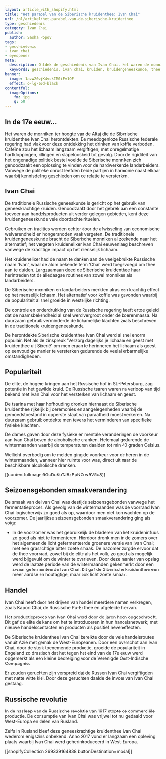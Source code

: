 ```yaml
---
layout: article_with_shopify.html
title: "Het parabel van de Siberische kruidenthee: Ivan Chai"
url: /nl/artikel/het-parabel-van-de-siberische-kruidenthee
type: geschiedenis
category: Ivan Chai
publish:
  author: Sasha Popov
tags:
- geschiedenis
- ivan chai
- eyeopener
meta:
  description: Ontdek de geschiedenis van Ivan Chai. Het waren de monniken ter hoogte van de Altaj... [lees het volledige verhaal]
  keywords: geschiedenis, ivan chai, kruiden, kruidengeneeskunde, thee, voordelen, lichaam, geest, siberië, traditionele kruidengeneeskunde, eenvoudig, biologisch, alledaags product, geneeskrachtige werking, 17e eeuw, rusland, russische revolutie, Kapori Chai, Pu er
banner:
  image: 1azw20zjK4vskIM0iFv1OF
  effect: o-lg-60d-black
contentful:
  imageOptions:
    fm: jpg
    q: 50
---
```

## In de 17e eeuw...

Het waren de monniken ter hoogte van de Altaj die de Siberische kruidenthee Ivan Chai herontdekten. De meedogenloze Russische federale regering had vlak voor deze ontdekking het drinken van koffie verboden. Cafeïne zou het lichaam langzaam vergiftigen; met onregelmatige hartkloppingen, rillingen en slapeloosheid tot gevolg. Door de rigiditeit van het ongenadige politiek bestel voelde de Siberische monniken zich genoodzaakt een oplossing te vinden voor de hardwerkende landarbeiders. Vanwege de politieke onrust leefden beide partijen in harmonie naast elkaar waarbij kennisdeling geschieden om de relatie te versterken.

## Ivan Chai

De traditionele Russische geneeskunde is gericht op het gebruik van geneeskrachtige kruiden. Genoodzaakt door het gebrek aan een constante toevoer aan handelsproducten uit verder gelegen gebieden, kent deze kruidengeneeskunde vele doordachte rituelen.

Gebruiken en tradities werden echter door de afwisseling van economische welvarendheid en hongersnoden vaak vergeten. De traditionele kruidengeneeskunde bracht de Siberische monniken al zoekende naar het alternatief; het vergeten kruidenelixer Ivan Chai eeuwenlang beschreven vanwege de krachtige impact op het menselijk lichaam.

Het kruidenelixer had de naam te danken aan de veelgebruikte Russische naam 'Ivan', waar de alom bekende term ‘Chai’ werd toegevoegd om thee aan te duiden. Langzaamaan deed de Siberische kruidenthee haar herintreden tot de alledaagse routines van zowel monniken als landarbeiders.

De Siberische monniken en landarbeiders merkten alras een krachtig effect op het menselijk lichaam. Het alternatief voor koffie was gevonden waarbij de populariteit al snel groeide in westelijke richting.

De controle en onderdrukking van de Russische regering heeft ertoe geleid dat de naamsbekendheid al snel werd vergroot onder de boerenmassa. Na duurzaam gebruik verminderde de lichamelijke klachten zoals beschreven in de traditionele kruidengeneeskunde.

De herontdekte Siberische kruidenthee Ivan Chai werd al snel enorm populair. Net als de zinspreuk 'Verzorg dagelijks je lichaam en geest met kruidenthee uit Siberië' om men eraan te herinneren het lichaam als geest op eenvoudige manier te versterken gedurende de veelal erbarmelijke omstandigheden.

## Populariteit

De elite, de hogere kringen aan het Russische hof in St.-Petersburg, zag potentie in het gewilde kruid. De Russische tsaren waren na verloop van tijd bekend met Ivan Chai voor het versterken van lichaam en geest.

De tsarina met haar hofhouding dronken hiernaast de Siberische kruidenthee rijkelijk bij ceremonies en aangelegenheden waarbij de gemoedstoestand in opperste staat van paraatheid moest verkeren. Na duurzaam gebruik ontdekte men tevens het verminderen van specifieke fysieke klachten.

De dames gaven door deze fysieke en mentale veranderingen de voorkeur aan Ivan Chai boven de alcoholische dranken. Helemaal gedurende de wintermaanden waarbij de temperaturen daalden tot min 40 graden Celsius.

Wellicht overbodig om te melden ging de voorkeur voor de heren in de wintermaanden, wanneer hier ruimte voor was, direct uit naar de beschikbare alcoholische dranken.

[[contentfulImage 6GcDuKoTJ8zPpNCrw9V5cS]]

## Seizoensgebonden smaakverandering

De smaak van de Ivan Chai was destijds seizoensgebonden vanwege het fermentatieproces. Als gevolg van de wintermaanden was de voorraad Ivan Chai logischerwijs zo goed als op, waardoor men niet kon wachten op de voorzomer. De jaarlijkse seizoensgebonden smaakverandering ging als volgt:

* In de voorzomer was het gebruikelijk de bladeren van het kruideninfuus zo goed als niet te fermenteren. Hierdoor dronk men in de zomers over het algemeen de licht gefermenteerde groenere versie van Ivan Chai; met een grasachtige bitter zoete smaak. De nazomer zorgde ervoor dat de thee voorraad, zowel bij de elite als het volk, zo goed als mogelijk werd bijgevuld om de winter te overleven. Door deze manier van opslag werd de laatste periode van de wintermaanden gekenmerkt door een zwaar gefermenteerde Ivan Chai. Dit gaf de Siberische kruidenthee een meer aardse en houtagtige, maar ook licht zoete smaak.

## Handel

Ivan Chai heeft door het drijven van handel meerdere namen verkregen, zoals Kapori Chai, de Russische Pu-Er thee en afgeleide hiervan.

Het productieproces van Ivan Chai werd door de jaren heen opgeschroeft. Dit gaf de elite de kans om het te introduceren in hun handelsnetwerk; met nieuwe handelscontacten en producten als positief neveneffecten.

De Siberische kruidenthee Ivan Chai bereikte door de vele handelsroutes vanuit Azië met gemak de West-Europeanen. Door een overschot aan Ivan Chai, door de sterk toenemende productie, groeide de populariteit in Engeland zo drastisch dat het tegen het eind van de 17e eeuw werd opgemerkt als een kleine bedreiging voor de Verenigde Oost-Indische Compagnie.

Er zouden geruchten zijn verspreid dat de Russen Ivan Chai vergiftigden met natte witte klei. Door deze geruchten daalde de invoer van Ivan Chai gestaag.

## Russische revolutie

In de nasleep van de Russische revolutie van 1917 stopte de commerciële productie. De consumptie van Ivan Chai was vrijwel tot nul gedaald voor West-Europa en delen van Rusland.

Zelfs in Rusland bleef deze geneeskrachtige kruidenthee Ivan Chai wederom enigszins onbekend. Anno 2017 vond er langzaam een opleving plaats waarbij Ivan Chai werd geherintroduceerd in West-Europa.

[[shopifyCollection 269339164838 buttonDestination=modal]]
